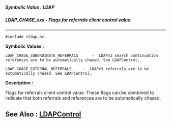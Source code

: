 ##### Symbolic Value : LDAP
##### LDAP_CHASE_xxx - Flags for referrals client control value.
---
```
#include <ldap.h>
```

**Symbolic Values :**

	LDAP_CHASE_SUBORDINATE_REFERRALS	  -  LDAPv3 search continuation references are to be automatically chased. See LDAPControl.

	LDAP_CHASE_EXTERNAL_REFERRALS	  -  LDAPv3 referrals are to be automatically chased. See LDAPControl.


**Description :**

Flags for referrals client control value.  These flags can be combined to indicate that both referrals and references are to be automatically chased.


**See Also :**
[LDAPControl](/domino-c-api-docs/reference/Data/LDAPControl)
---
